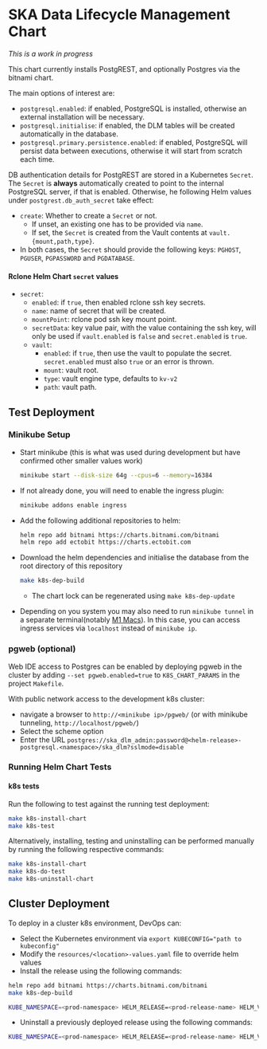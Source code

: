 # SKA Data Lifecycle Management Chart

*This is a work in progress*

This chart currently installs PostgREST, and optionally Postgres via the bitnami chart.

The main options of interest are:

 * `postgresql.enabled`: if enabled, PostgreSQL is installed, otherwise an external installation will be necessary.
 * `postgresql.initialise`: if enabled, the DLM tables will be created automatically in the database.
 * `postgresql.primary.persistence.enabled`: if enabled, PostgreSQL will persist data between executions, otherwise it will start from scratch each time.

DB authentication details for PostgREST are stored in a Kubernetes `Secret`.
The `Secret` is **always** automatically created to point to the internal PostgreSQL server, if that is enabled.
Otherwise, he following Helm values under `postgrest.db_auth_secret` take effect:

 * `create`: Whether to create a `Secret` or not.
   * If unset, an existing one has to be provided via `name`.
   * If set, the `Secret` is created from the Vault contents at `vault.{mount,path,type}`.
 * In both cases, the `Secret` should provide the following keys: `PGHOST`, `PGUSER`, `PGPASSWORD` and `PGDATABASE`.

#### Rclone Helm Chart `secret` values

 * `secret`:
    * `enabled`: if `true`, then enabled rclone ssh key secrets.
    * `name`: name of secret that will be created.
    * `mountPoint`: rclone pod ssh key mount point.
    * `secretData`: key value pair, with the value containing the ssh key, will only be used if `vault.enabled` is `false` and `secret.enabled` is `true`.
    * `vault`:
        * `enabled`: if `true`, then use the vault to populate the secret. `secret.enabled` must also `true` or an error is thrown.
        * `mount`: vault root.
        * `type`: vault engine type, defaults to `kv-v2`
        * `path`: vault path.


## Test Deployment

### Minikube Setup

* Start minikube (this is what was used during development but have confirmed other smaller values work)
  ```sh
  minikube start --disk-size 64g --cpus=6 --memory=16384
  ```

* If not already done, you will need to enable the ingress plugin:
  ```sh
  minikube addons enable ingress
  ```

* Add the following additional repositories to helm:
  ```sh
  helm repo add bitnami https://charts.bitnami.com/bitnami
  helm repo add ectobit https://charts.ectobit.com
  ```

* Download the helm dependencies and initialise the database from the root directory of this repository
  ```sh
  make k8s-dep-build
  ```

  * The chart lock can be regenerated using `make k8s-dep-update`

- Depending on you system you may also need to run `minikube tunnel` in a separate terminal(notably [M1 Macs](https://github.com/kubernetes/minikube/issues/13510)). In this case, you can access ingress services via `localhost` instead of `minikube ip`.


### pgweb (optional)

Web IDE access to Postgres can be enabled by deploying pgweb in the cluster by adding `--set pgweb.enabled=true` to `K8S_CHART_PARAMS` in the project `Makefile`.

With public network access to the development k8s cluster:

* navigate a browser to `http://<minikube ip>/pgweb/` (or with minikube tunneling, `http://localhost/pgweb/`)
* Select the scheme option
* Enter the URL `postgres://ska_dlm_admin:password@<helm-release>-postgresql.<namespace>/ska_dlm?sslmode=disable`

### Running Helm Chart Tests

#### k8s tests

Run the following to test against the running test deployment:
```sh
make k8s-install-chart
make k8s-test
```

Alternatively, installing, testing and uninstalling can be performed manually by running the following respective commands:

```sh
make k8s-install-chart
make k8s-do-test
make k8s-uninstall-chart
```

## Cluster Deployment

To deploy in a cluster k8s environment, DevOps can:

* Select the Kubernetes environment via `export KUBECONFIG="path to kubeconfig"`
* Modify the `resources/<location>-values.yaml` file to override helm values
* Install the release using the following commands:

```bash
helm repo add bitnami https://charts.bitnami.com/bitnami
make k8s-dep-build

KUBE_NAMESPACE=<prod-namespace> HELM_RELEASE=<prod-release-name> HELM_VALUES=resources/<values_file> K8S_SKIP_NAMESPACE=1 make k8s-install-chart
```

* Uninstall a previously deployed release using the following commands:

```bash
KUBE_NAMESPACE=<prod-namespace> HELM_RELEASE=<prod-release-name> HELM_VALUES=resources/<values_file> K8S_SKIP_NAMESPACE=1 make k8s-uninstall-chart
```